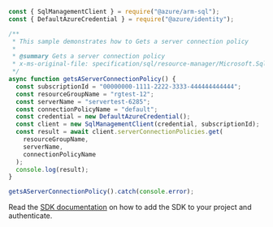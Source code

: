 ```javascript
const { SqlManagementClient } = require("@azure/arm-sql");
const { DefaultAzureCredential } = require("@azure/identity");

/**
 * This sample demonstrates how to Gets a server connection policy
 *
 * @summary Gets a server connection policy
 * x-ms-original-file: specification/sql/resource-manager/Microsoft.Sql/preview/2021-05-01-preview/examples/ServerConnectionPoliciesGet.json
 */
async function getsAServerConnectionPolicy() {
  const subscriptionId = "00000000-1111-2222-3333-444444444444";
  const resourceGroupName = "rgtest-12";
  const serverName = "servertest-6285";
  const connectionPolicyName = "default";
  const credential = new DefaultAzureCredential();
  const client = new SqlManagementClient(credential, subscriptionId);
  const result = await client.serverConnectionPolicies.get(
    resourceGroupName,
    serverName,
    connectionPolicyName
  );
  console.log(result);
}

getsAServerConnectionPolicy().catch(console.error);
```

Read the [SDK documentation](https://github.com/Azure/azure-sdk-for-js/blob/%40azure%2Farm-sql_9.0.1/sdk/sql/arm-sql/README.md) on how to add the SDK to your project and authenticate.
